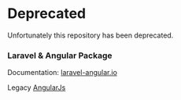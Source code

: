 # Deprecated

Unfortunately this repository has been deprecated.

### Laravel & Angular Package

Documentation: [laravel-angular.io](https://laravel-angular.io)

Legacy [AngularJs](https://laravel-angular.readme.io/docs)
